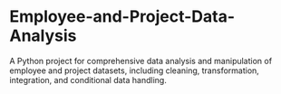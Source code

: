 # Employee-and-Project-Data-Analysis
A Python project for comprehensive data analysis and manipulation of employee and project datasets, including cleaning, transformation, integration, and conditional data handling.
